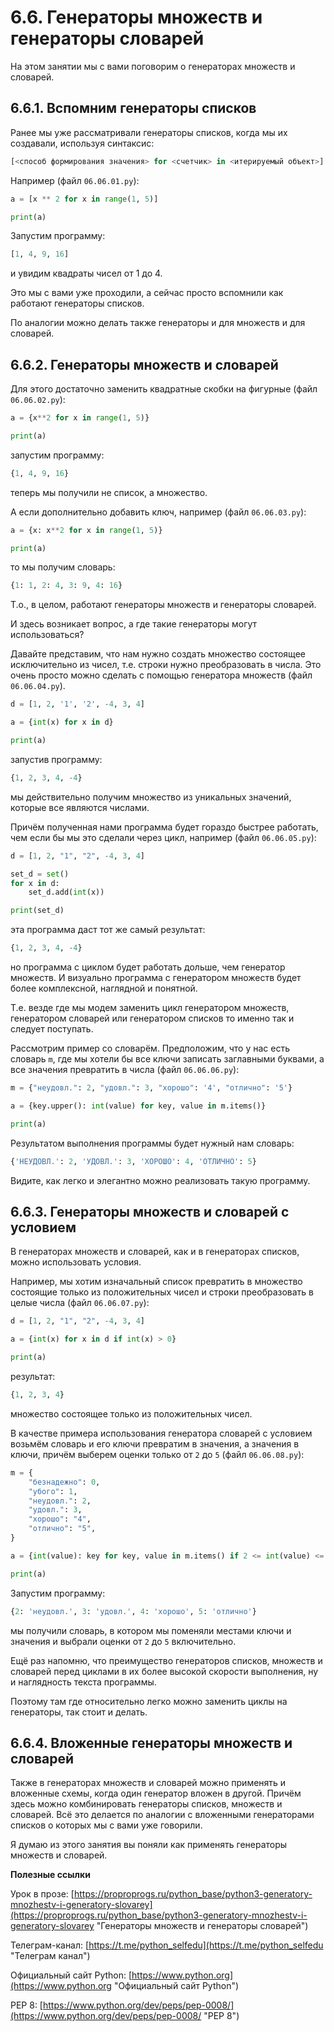 # 6.6. Генераторы множеств и генераторы словарей

На этом занятии мы с вами поговорим о генераторах множеств и словарей.

## 6.6.1. Вспомним генераторы списков

Ранее мы уже рассматривали генераторы списков, когда мы их создавали, используя  синтаксис:

```python
[<способ формирования значения> for <счетчик> in <итерируемый объект>]
```

Например (файл `06.06.01.py`):

```python
a = [x ** 2 for x in range(1, 5)]

print(a)
```

Запустим программу:

```python
[1, 4, 9, 16]
```

и увидим квадраты чисел от 1 до 4.

Это мы с вами уже проходили, а сейчас просто вспомнили как работают генераторы списков.

По аналогии можно делать также генераторы и для множеств и для словарей.

## 6.6.2. Генераторы множеств и словарей

Для этого достаточно заменить квадратные скобки на фигурные (файл `06.06.02.py`):

```python
a = {x**2 for x in range(1, 5)}

print(a)
```

запустим программу:

```python
{1, 4, 9, 16}
```

теперь мы получили не список, а множество.

А если дополнительно добавить ключ, например (файл `06.06.03.py`):

```python
a = {x: x**2 for x in range(1, 5)}

print(a)
```

то мы получим словарь:

```python
{1: 1, 2: 4, 3: 9, 4: 16}
```

Т.о., в целом, работают генераторы множеств и генераторы словарей.

И здесь возникает вопрос, а где такие генераторы могут использоваться?

Давайте представим, что нам нужно создать множество состоящее исключительно из чисел, т.е. строки нужно преобразовать в числа. Это очень просто можно сделать с помощью генератора множеств (файл `06.06.04.py`).

```python
d = [1, 2, '1', '2', -4, 3, 4]

a = {int(x) for x in d}

print(a)
```

запустив программу:

```python
{1, 2, 3, 4, -4}
```

мы действительно получим множество из уникальных значений, которые все являются числами.

Причём полученная нами программа будет гораздо быстрее работать, чем если бы мы это сделали через цикл, например (файл `06.06.05.py`):

```python
d = [1, 2, "1", "2", -4, 3, 4]

set_d = set()
for x in d:
    set_d.add(int(x))

print(set_d)
```

эта программа даст тот же самый результат:

```python
{1, 2, 3, 4, -4}
```

но программа с циклом будет работать дольше, чем генератор множеств. И визуально программа с генератором множеств будет более комплексной, наглядной и понятной.

Т.е. везде где мы модем заменить цикл генератором множеств, генератором словарей или генератором списков то именно так и следует поступать.

Рассмотрим пример со словарём. Предположим, что у нас есть словарь `m`, где мы хотели бы все ключи записать заглавными буквами, а все значения превратить в числа (файл `06.06.06.py`):

```python
m = {"неудовл.": 2, "удовл.": 3, "хорошо": '4', "отлично": '5'}

a = {key.upper(): int(value) for key, value in m.items()}

print(a)
```

Результатом выполнения программы будет нужный нам словарь:

```python
{'НЕУДОВЛ.': 2, 'УДОВЛ.': 3, 'ХОРОШО': 4, 'ОТЛИЧНО': 5}
```

Видите, как легко и элегантно можно реализовать такую программу.

## 6.6.3. Генераторы множеств и словарей с условием

В генераторах множеств и словарей, как и в генераторах списков, можно использовать условия.

Например, мы хотим изначальный список превратить в множество состоящие только из положительных чисел и строки преобразовать в целые числа (файл `06.06.07.py`):

```python
d = [1, 2, "1", "2", -4, 3, 4]

a = {int(x) for x in d if int(x) > 0}

print(a)
```

результат:

```python
{1, 2, 3, 4}
```

множество состоящее только из положительных чисел.

В качестве примера использования генератора словарей с условием возьмём словарь и его ключи превратим в значения, а значения в ключи, причём выберем оценки только от `2` до `5` (файл `06.06.08.py`):

```python
m = {
    "безнадежно": 0,
    "убого": 1,
    "неудовл.": 2,
    "удовл.": 3,
    "хорошо": "4",
    "отлично": "5",
}

a = {int(value): key for key, value in m.items() if 2 <= int(value) <= 5}  # noqa: PLR2004

print(a)
```

Запустим программу:

```python
{2: 'неудовл.', 3: 'удовл.', 4: 'хорошо', 5: 'отлично'}
```

мы получили словарь, в котором мы поменяли местами ключи и значения и выбрали оценки от `2` до `5` включительно.

Ещё раз напомню, что преимущество генераторов списков, множеств и словарей перед циклами в их более высокой скорости выполнения, ну и наглядность текста программы.

Поэтому там где относительно легко можно заменить циклы на генераторы, так стоит и делать.

## 6.6.4. Вложенные генераторы множеств и словарей

Также в генераторах множеств и словарей можно применять и вложенные схемы, когда один генератор вложен в другой. Причём здесь можно комбинировать генераторы списков, множеств и словарей. Всё это делается по аналогии с вложенными генераторами списков о которых мы с вами уже говорили.

Я думаю из этого занятия вы поняли как применять генераторы множеств и словарей.

**Полезные ссылки**

Урок в прозе: [https://proproprogs.ru/python_base/python3-generatory-mnozhestv-i-generatory-slovarey](https://proproprogs.ru/python_base/python3-generatory-mnozhestv-i-generatory-slovarey "Генераторы множеств и генераторы словарей")

Телеграм-канал: [https://t.me/python_selfedu](https://t.me/python_selfedu "Телеграм канал")

Официальный сайт Python: [https://www.python.org](https://www.python.org "Официальный сайт Python")

PEP 8: [https://www.python.org/dev/peps/pep-0008/](https://www.python.org/dev/peps/pep-0008/ "PEP 8")

